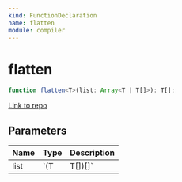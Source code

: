 ```yaml
---
kind: FunctionDeclaration
name: flatten
module: compiler
---
```


# flatten

```ts
function flatten<T>(list: Array<T | T[]>): T[];
```

[Link to repo](https://github.com/timdeschryver/angular/blob/master/packages/compiler/src/compile_metadata.ts#L750-L755)

## Parameters

| Name | Type | Description |
| ---- | ---- | ----------- |
| list | `(T  | T[])[]`     |  |

